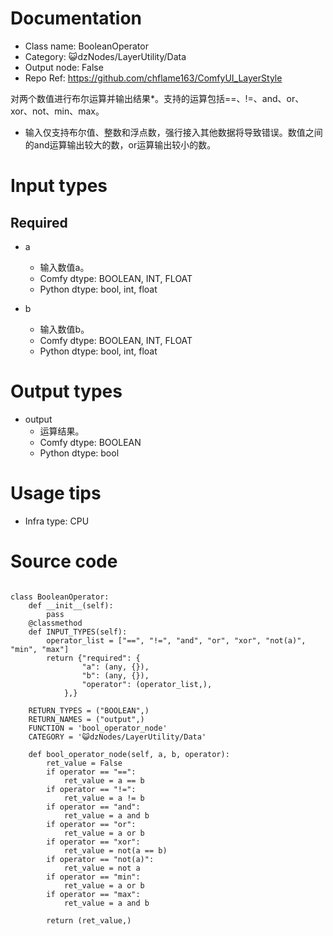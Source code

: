 # Documentation
- Class name: BooleanOperator
- Category: 😺dzNodes/LayerUtility/Data
- Output node: False
- Repo Ref: https://github.com/chflame163/ComfyUI_LayerStyle

对两个数值进行布尔运算并输出结果*。支持的运算包括==、!=、and、or、xor、not、min、max。

* 输入仅支持布尔值、整数和浮点数，强行接入其他数据将导致错误。数值之间的and运算输出较大的数，or运算输出较小的数。

# Input types
## Required

- a
    - 输入数值a。
    - Comfy dtype: BOOLEAN, INT, FLOAT
    - Python dtype: bool, int, float

- b
    - 输入数值b。
    - Comfy dtype: BOOLEAN, INT, FLOAT
    - Python dtype: bool, int, float

# Output types

- output
    - 运算结果。
    - Comfy dtype: BOOLEAN
    - Python dtype: bool

# Usage tips
- Infra type: CPU

# Source code
```

class BooleanOperator:
    def __init__(self):
        pass
    @classmethod
    def INPUT_TYPES(self):
        operator_list = ["==", "!=", "and", "or", "xor", "not(a)", "min", "max"]
        return {"required": {
                "a": (any, {}),
                "b": (any, {}),
                "operator": (operator_list,),
            },}

    RETURN_TYPES = ("BOOLEAN",)
    RETURN_NAMES = ("output",)
    FUNCTION = 'bool_operator_node'
    CATEGORY = '😺dzNodes/LayerUtility/Data'

    def bool_operator_node(self, a, b, operator):
        ret_value = False
        if operator == "==":
            ret_value = a == b
        if operator == "!=":
            ret_value = a != b
        if operator == "and":
            ret_value = a and b
        if operator == "or":
            ret_value = a or b
        if operator == "xor":
            ret_value = not(a == b)
        if operator == "not(a)":
            ret_value = not a
        if operator == "min":
            ret_value = a or b
        if operator == "max":
            ret_value = a and b

        return (ret_value,)

```